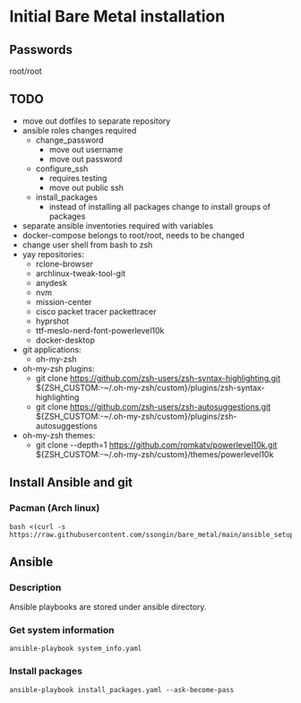 # Initial Bare Metal installation

## Passwords

root/root

## TODO

* move out dotfiles to separate repository
* ansible roles changes required
    * change_password
        * move out username
        * move out password
    * configure_ssh
        * requires testing
        * move out public ssh
    * install_packages
        * instead of installing all packages change to install groups of packages
* separate ansible inventories required with variables
* docker-compose belongs to root/root, needs to be changed
* change user shell from bash to zsh
* yay repositories:
    * rclone-browser
    * archlinux-tweak-tool-git
    * anydesk
    * nvm
    * mission-center
    * cisco packet tracer packettracer
    * hyprshot
    * ttf-meslo-nerd-font-powerlevel10k 
    * docker-desktop
* git applications:
    * oh-my-zsh
* oh-my-zsh plugins:
    * git clone https://github.com/zsh-users/zsh-syntax-highlighting.git ${ZSH_CUSTOM:-~/.oh-my-zsh/custom}/plugins/zsh-syntax-highlighting
    * git clone https://github.com/zsh-users/zsh-autosuggestions.git ${ZSH_CUSTOM:-~/.oh-my-zsh/custom}/plugins/zsh-autosuggestions
* oh-my-zsh themes:
    * git clone --depth=1 https://github.com/romkatv/powerlevel10k.git ${ZSH_CUSTOM:-~/.oh-my-zsh/custom}/themes/powerlevel10k

## Install Ansible and git

### Pacman (Arch linux)

```console
bash <(curl -s https://raw.githubusercontent.com/ssongin/bare_metal/main/ansible_setup/pacman.sh)
```

## Ansible

### Description

Ansible playbooks are stored under ansible directory. 

### Get system information

```console
ansible-playbook system_info.yaml
```

### Install packages

```console
ansible-playbook install_packages.yaml --ask-become-pass
```